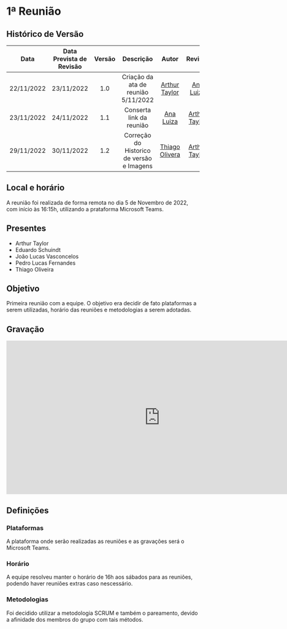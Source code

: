 # 1ª Reunião

## <a>Histórico de Versão</a>

|Data|Data Prevista de Revisão|Versão|Descrição|Autor|Revisor|
| :----------: |:---------:| :------: | :-----------: | :---------: |:---------: |
|22/11/2022|23/11/2022|1.0|Criação da ata de reunião 5/11/2022| [Arthur Taylor](https://github.com/Eruel6)| [Ana Luiza](https://github.com/AnHoff) |
|23/11/2022|24/11/2022|1.1|Conserta link da reunião| [Ana Luiza](https://github.com/AnHoff) | [Arthur Taylor](https://github.com/Eruel6)| 
|29/11/2022|30/11/2022|1.2|Correção do Historico de versão e Imagens| [Thiago Olivera](https://github.com/Thiab394)| [Arthur Taylor](https://github.com/Eruel6)|


## <a>Local e horário</a>

A reunião foi realizada de forma remota no dia 5 de Novembro de 2022, com início às 16:15h, utilizando a prataforma Microsoft Teams.

## <a>Presentes</a>

- Arthur Taylor
- Eduardo Schuindt
- João Lucas Vasconcelos
- Pedro Lucas Fernandes
- Thiago Oliveira

## <a>Objetivo</a>

Primeira reunião com a equipe. O objetivo era decidir de fato plataformas a serem utilizadas, horário das reuniões e metodologias a serem adotadas.

## <a>Gravação</a>

<center>
<iframe width="800" height="400" src="https://www.youtube-nocookie.com/embed/OSfZTHsXr14" frameborder="0" allow="accelerometer; autoplay; clipboard-write; encrypted-media; gyroscope; picture-in-picture" allowfullscreen></iframe>
</center>

## <a>Definições</a>

### <a>Plataformas</a>
A plataforma onde serão realizadas as reuniões e as gravações será o Microsoft Teams.

### <a>Horário</a>

A equipe resolveu manter o horário de 16h aos sábados para as reuniões, podendo haver reuniões extras caso nescessário.

### <a>Metodologias</a>

Foi decidido utilizar a metodologia SCRUM e também o pareamento, devido a afinidade dos membros do grupo com tais métodos.

